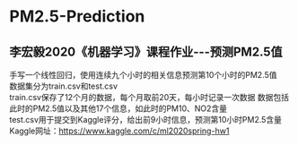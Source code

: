 # PM2.5-Prediction
## 李宏毅2020《机器学习》课程作业---预测PM2.5值   
手写一个线性回归，使用连续九个小时的相关信息预测第10个小时的PM2.5值    
数据集分为train.csv和test.csv   
train.csv保存了12个月的数据，每个月取前20天，每小时记录一次数据
数据包括此时的PM2.5值以及其他17个信息，如此时的PM10、NO2含量    
test.csv用于提交到Kaggle评分，给出前9小时信息，预测第10小时PM2.5含量
Kaggle网址：https://www.kaggle.com/c/ml2020spring-hw1
